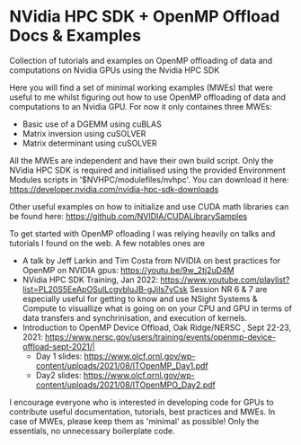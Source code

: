# NVidia HPC SDK + OpenMP Offload Docs & Examples
Collection of tutorials and examples on OpenMP offloading of data and computations on Nvidia GPUs using the Nvidia HPC SDK

Here you will find a set of minimal working examples (MWEs) that were useful to me whilst figuring out how to use OpenMP offloading of data and computations to an Nvidia GPU. For now it only containes three MWEs:

- Basic use of a DGEMM using cuBLAS
- Matrix inversion using cuSOLVER
- Matrix determinant using cuSOLVER

All the MWEs are independent and have their own build script. Only the NVidia HPC SDK is required and initialised using the provided Environment Modules scripts in '$NVHPC/modulefiles/nvhpc'. You can download it here:
https://developer.nvidia.com/nvidia-hpc-sdk-downloads

Other useful examples on how to initialize and use CUDA math libraries can be found here:
https://github.com/NVIDIA/CUDALibrarySamples

To get started with OpenMP ofloading I was relying heavily on talks and tutorials I found on the web. A few notables ones are

- A talk by Jeff Larkin and Tim Costa from NVIDIA on best practices for OpenMP on NVIDIA gpus: https://youtu.be/9w_2tj2uD4M
- NVidia HPC SDK Training, Jan 2022: https://www.youtube.com/playlist?list=PL20S5EeApOSulLcgvbluJB-gJjls7yCsk
  Session NR 6 & 7 are especially useful for getting to know and use NSight Systems & Compute to visuallize what is going on on your CPU and GPU in terms of data transfers and synchrinisation, and execution of kernels.
- Introduction to OpenMP Device Offload, Oak Ridge/NERSC , Sept 22-23, 2021: https://www.nersc.gov/users/training/events/openmp-device-offload-sept-2021/|
  - Day 1 slides: https://www.olcf.ornl.gov/wp-content/uploads/2021/08/ITOpenMP_Day1.pdf
  - Day2 slides: https://www.olcf.ornl.gov/wp-content/uploads/2021/08/ITOpenMPO_Day2.pdf

I encourage everyone who is interested in developing code for GPUs to contribute useful documentation, tutorials, best practices and MWEs.
In case of MWEs, please keep them as 'minimal' as possible! Only the essentials, no unnecessary boilerplate code.
